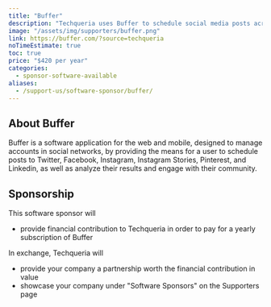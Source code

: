 ```yaml
---
title: "Buffer"
description: "Techqueria uses Buffer to schedule social media posts across all the different networks we use."
image: "/assets/img/supporters/buffer.png"
link: https://buffer.com/?source=techqueria
noTimeEstimate: true
toc: true
price: "$420 per year"
categories:
  - sponsor-software-available
aliases:
  - /support-us/software-sponsor/buffer/
---
```


## About Buffer

Buffer is a software application for the web and mobile, designed to manage accounts in social networks, by providing the means for a user to schedule posts to Twitter, Facebook, Instagram, Instagram Stories, Pinterest, and Linkedin, as well as analyze their results and engage with their community.

## Sponsorship

This software sponsor will

- provide financial contribution to Techqueria in order to pay for a yearly subscription of Buffer

In exchange, Techqueria will

- provide your company a partnership worth the financial contribution in value
- showcase your company under "Software Sponsors" on the Supporters page

